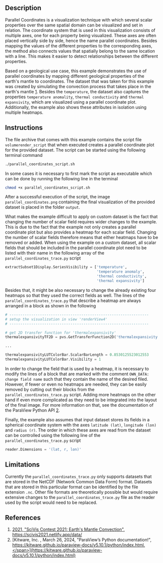 ## Description ##
Parallel Coordinates is a visualization technique with which several scalar properties over the same spatial domain can be visualized and set in relation.
The coordinate system that is used in this visualization consists of multiple axes, one for each property being visualized.
These axes are often placed vertically side by side, hence the name parallel coordinates.
Besides mapping the values of the different properties to the corresponding axes, the method also connects values that spatially belong to the same location with a line.
This makes it easier to detect relationships between the different properties.

Based on a geological use case, this example demonstrates the use of parallel coordinates by mapping different geological properties of the earth's mantle to coordinates.
The dataset that was taken for this example was created by simulating the convection process that takes place in the earth's mantle [1](#reference_dataset).
Besides the `temperature`, the dataset also captures the properties `temperature anomality`, `thermal conductivity` and `thermal expansivity`, which are visualized using a parallel coordinate plot.
Additionally, the example also shows these attributes in isolation using multiple heatmaps.

## Instructions ##
The file archive that comes with this example contains the script file `volumerender_script` that when executed creates a parallel coordinate plot for the provided dataset.
The script can be started using the following terminal command
```bash
./parallel_coordinates_script.sh
```
In some cases it is necessary to first mark the script as executable which can be done by running the following line in the terminal
```bash
chmod +x parallel_coordinates_script.sh
```
After a successful execution of the script, the image `parallel_coordinates.png` containing the final visualization of the provided dataset is placed in the folder `output`. 

What makes the example difficult to apply on custom dataset is the fact that changing the number of scalar field requires wider changes to the example.
This is due to the fact that the example not only creates a parallel coordinate plot but also provides a heatmap for each scalar field.
Changing the number of scalar fields therefore means that either heatmaps have to be removed or added.
When using the example on a custom dataset, all scalar fields that should be included in the parallel coordinate plot need to be listed with their name in the following array of the `parallel_coordinates_trace.py` script
```python
extractSubset1Display.SeriesVisibility = ['temperature', 
                                          'temperature anomaly', 
                                          'thermal conductivity', 
                                          'thermal expansivity']
```
Besides that, it might be also necessary to change the already existing four heatmaps so that they used the correct fields as well.
The lines of the `parallel_coordinates_trace.py` that describe a heatmap are always arranged in a block as shown in the following
```python
# ----------------------------------------------------------------
# setup the visualization in view 'renderView4'
# ----------------------------------------------------------------

# get 2D transfer function for 'thermalexpansivity'
thermalexpansivityTF2D = pvs.GetTransferFunction2D('thermalexpansivity')

...

thermalexpansivityLUTColorBar.ScalarBarLength = 0.8530125523012553
thermalexpansivityLUTColorBar.Visibility = 1
```
In order to change the field that is used by a heatmap, it is necessary to modify the lines of a block that are marked with the comment `OWN_DATA: change field name` such that they contain the name of the desired filed.
However, if fewer or even no heatmaps are needed, they can be easily removed by cutting out their blocks from the `parallel_coordinates_trace.py` script.
Adding more heatmaps on the other hand if even more complicated as they need to be integrated into the layout of the final image.
For more information on that, see the documentation of the ParaView Python API [2](#reference_python_api).

Finally, the example also assumes that input dataset stores its fields in a spherical coordinate system with the axes `latitude (lat)`, `longitude (lon)` and `radius (r)`.
The order in which these axes are read from the dataset can be controlled using the following line of the `parallel_coordinates_trace.py` script
```python
reader.Dimensions = '(lat, r, lon)'
```

## Limitations ##
Currently the `parallel_coordinates_trace.py` only supports datasets that are stored in the NetCDF (Network Common Data Form) format.
Datasets that are stored in this particular format can be identified by the file extension `.nc`.
Other file formats are theoretically possible but would require extensive changes to the `parallel_coordinates_trace.py` file as the reader used by the script would need to be replaced.

## References ##
1. [<span id="reference_dataset">2021, "SciVis Contest 2021: Earth's Mantle Convection", https://scivis2021.netlify.app/data/</span>](https://scivis2021.netlify.app/data/)
2. [<span id="reference_python_api">Kitware, Inc. , March 26, 2024, "ParaView’s Python documentation!", https://kitware.github.io/paraview-docs/v5.10.1/python/index.html.</span>](https://kitware.github.io/paraview-docs/v5.10.1/python/index.html)